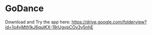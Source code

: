 # GoDance

Download and Try the app here: https://drive.google.com/folderview?id=1o4yMth1kJ6qulKX-19rUgypCOv3y5nhE
